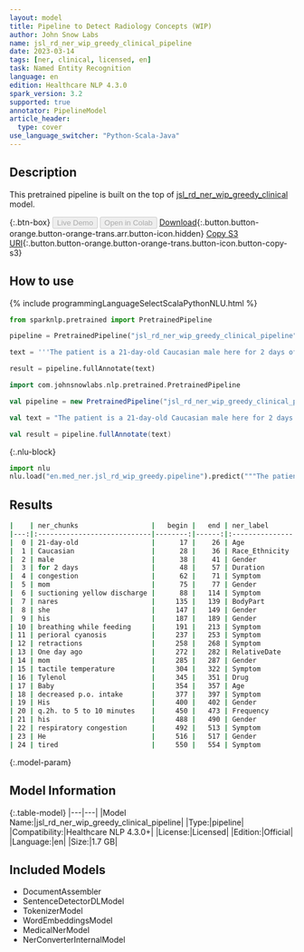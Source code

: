 ```yaml
---
layout: model
title: Pipeline to Detect Radiology Concepts (WIP)
author: John Snow Labs
name: jsl_rd_ner_wip_greedy_clinical_pipeline
date: 2023-03-14
tags: [ner, clinical, licensed, en]
task: Named Entity Recognition
language: en
edition: Healthcare NLP 4.3.0
spark_version: 3.2
supported: true
annotator: PipelineModel
article_header:
  type: cover
use_language_switcher: "Python-Scala-Java"
---
```


## Description

This pretrained pipeline is built on the top of [jsl_rd_ner_wip_greedy_clinical](https://nlp.johnsnowlabs.com/2021/04/01/jsl_rd_ner_wip_greedy_clinical_en.html) model.

{:.btn-box}
<button class="button button-orange" disabled>Live Demo</button>
<button class="button button-orange" disabled>Open in Colab</button>
[Download](https://s3.amazonaws.com/auxdata.johnsnowlabs.com/clinical/models/jsl_rd_ner_wip_greedy_clinical_pipeline_en_4.3.0_3.2_1678783884894.zip){:.button.button-orange.button-orange-trans.arr.button-icon.hidden}
[Copy S3 URI](s3://auxdata.johnsnowlabs.com/clinical/models/jsl_rd_ner_wip_greedy_clinical_pipeline_en_4.3.0_3.2_1678783884894.zip){:.button.button-orange.button-orange-trans.button-icon.button-copy-s3}

## How to use



<div class="tabs-box" markdown="1">
{% include programmingLanguageSelectScalaPythonNLU.html %}

```python
from sparknlp.pretrained import PretrainedPipeline

pipeline = PretrainedPipeline("jsl_rd_ner_wip_greedy_clinical_pipeline", "en", "clinical/models")

text = '''The patient is a 21-day-old Caucasian male here for 2 days of congestion - mom has been suctioning yellow discharge from the patient's nares, plus she has noticed some mild problems with his breathing while feeding (but negative for any perioral cyanosis or retractions). One day ago, mom also noticed a tactile temperature and gave the patient Tylenol. Baby also has had some decreased p.o. intake. His normal breast-feeding is down from 20 minutes q.2h. to 5 to 10 minutes secondary to his respiratory congestion. He sleeps well, but has been more tired and has been fussy over the past 2 days. The parents noticed no improvement with albuterol treatments given in the ER. His urine output has also decreased; normally he has 8 to 10 wet and 5 dirty diapers per 24 hours, now he has down to 4 wet diapers per 24 hours. Mom denies any diarrhea. His bowel movements are yellow colored and soft in nature..'''

result = pipeline.fullAnnotate(text)
```
```scala
import com.johnsnowlabs.nlp.pretrained.PretrainedPipeline

val pipeline = new PretrainedPipeline("jsl_rd_ner_wip_greedy_clinical_pipeline", "en", "clinical/models")

val text = "The patient is a 21-day-old Caucasian male here for 2 days of congestion - mom has been suctioning yellow discharge from the patient's nares, plus she has noticed some mild problems with his breathing while feeding (but negative for any perioral cyanosis or retractions). One day ago, mom also noticed a tactile temperature and gave the patient Tylenol. Baby also has had some decreased p.o. intake. His normal breast-feeding is down from 20 minutes q.2h. to 5 to 10 minutes secondary to his respiratory congestion. He sleeps well, but has been more tired and has been fussy over the past 2 days. The parents noticed no improvement with albuterol treatments given in the ER. His urine output has also decreased; normally he has 8 to 10 wet and 5 dirty diapers per 24 hours, now he has down to 4 wet diapers per 24 hours. Mom denies any diarrhea. His bowel movements are yellow colored and soft in nature.."

val result = pipeline.fullAnnotate(text)
```


{:.nlu-block}
```python
import nlu
nlu.load("en.med_ner.jsl_rd_wip_greedy.pipeline").predict("""The patient is a 21-day-old Caucasian male here for 2 days of congestion - mom has been suctioning yellow discharge from the patient's nares, plus she has noticed some mild problems with his breathing while feeding (but negative for any perioral cyanosis or retractions). One day ago, mom also noticed a tactile temperature and gave the patient Tylenol. Baby also has had some decreased p.o. intake. His normal breast-feeding is down from 20 minutes q.2h. to 5 to 10 minutes secondary to his respiratory congestion. He sleeps well, but has been more tired and has been fussy over the past 2 days. The parents noticed no improvement with albuterol treatments given in the ER. His urine output has also decreased; normally he has 8 to 10 wet and 5 dirty diapers per 24 hours, now he has down to 4 wet diapers per 24 hours. Mom denies any diarrhea. His bowel movements are yellow colored and soft in nature..""")
```

</div>

## Results

```bash
|    | ner_chunks                  |   begin |   end | ner_label      |   confidence |
|---:|:----------------------------|--------:|------:|:---------------|-------------:|
|  0 | 21-day-old                  |      17 |    26 | Age            |     0.9913   |
|  1 | Caucasian                   |      28 |    36 | Race_Ethnicity |     0.9988   |
|  2 | male                        |      38 |    41 | Gender         |     0.9996   |
|  3 | for 2 days                  |      48 |    57 | Duration       |     0.5107   |
|  4 | congestion                  |      62 |    71 | Symptom        |     0.8608   |
|  5 | mom                         |      75 |    77 | Gender         |     0.9711   |
|  6 | suctioning yellow discharge |      88 |   114 | Symptom        |     0.345967 |
|  7 | nares                       |     135 |   139 | BodyPart       |     0.3583   |
|  8 | she                         |     147 |   149 | Gender         |     0.997    |
|  9 | his                         |     187 |   189 | Gender         |     0.9866   |
| 10 | breathing while feeding     |     191 |   213 | Symptom        |     0.2221   |
| 11 | perioral cyanosis           |     237 |   253 | Symptom        |     0.82215  |
| 12 | retractions                 |     258 |   268 | Symptom        |     0.9902   |
| 13 | One day ago                 |     272 |   282 | RelativeDate   |     0.6992   |
| 14 | mom                         |     285 |   287 | Gender         |     0.9588   |
| 15 | tactile temperature         |     304 |   322 | Symptom        |     0.18075  |
| 16 | Tylenol                     |     345 |   351 | Drug           |     0.9919   |
| 17 | Baby                        |     354 |   357 | Age            |     0.9988   |
| 18 | decreased p.o. intake       |     377 |   397 | Symptom        |     0.477125 |
| 19 | His                         |     400 |   402 | Gender         |     0.9993   |
| 20 | q.2h. to 5 to 10 minutes    |     450 |   473 | Frequency      |     0.3258   |
| 21 | his                         |     488 |   490 | Gender         |     0.9909   |
| 22 | respiratory congestion      |     492 |   513 | Symptom        |     0.25015  |
| 23 | He                          |     516 |   517 | Gender         |     0.9998   |
| 24 | tired                       |     550 |   554 | Symptom        |     0.8179   |
```

{:.model-param}
## Model Information

{:.table-model}
|---|---|
|Model Name:|jsl_rd_ner_wip_greedy_clinical_pipeline|
|Type:|pipeline|
|Compatibility:|Healthcare NLP 4.3.0+|
|License:|Licensed|
|Edition:|Official|
|Language:|en|
|Size:|1.7 GB|

## Included Models

- DocumentAssembler
- SentenceDetectorDLModel
- TokenizerModel
- WordEmbeddingsModel
- MedicalNerModel
- NerConverterInternalModel